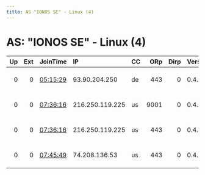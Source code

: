 ```yaml
---
title: AS "IONOS SE" - Linux (4)
---
```


# AS: "IONOS SE" - Linux (4)

|   Up |   Ext | JoinTime                                                                                              | IP              | CC   |   ORp |   Dirp | Version   | Contact                      | Nickname    |   eFamMembers |
|-----:|------:|:------------------------------------------------------------------------------------------------------|:----------------|:-----|------:|-------:|:----------|:-----------------------------|:------------|--------------:|
|    0 |     0 | [05:15:29](https://nusenu.github.io/OrNetStats/w/relay/1DB4DD18AED5EFA40B97ED312D29A0312950D3C2.html) | 93.90.204.250   | de   |   443 |      0 | 0.4.7.8   | admin at brokennode dot n    | BrokenNode6 |             5 |
|    0 |     0 | [07:36:16](https://nusenu.github.io/OrNetStats/w/relay/C104744B02350F735CCD4FD14FB769EC5194F976.html) | 216.250.119.225 | us   |  9001 |      0 | 0.4.7.8   | Tech &lt;tech AT qec DOT dig | QECm1r4     |             1 |
|    0 |     0 | [07:36:16](https://nusenu.github.io/OrNetStats/w/relay/FCCC3A83173357F6C7DA80CD5474DD3ADDE5D85A.html) | 216.250.119.225 | us   |   443 |      0 | 0.4.7.8   | Tech &lt;tech AT qec DOT dig | QECm1r3     |             1 |
|    0 |     0 | [07:45:49](https://nusenu.github.io/OrNetStats/w/relay/623EFDFAA450754FE2099EF82CC8385361169DE0.html) | 74.208.136.53   | us   |   443 |      0 | 0.4.7.8   | Tech &lt;tech AT qec DOT dig | QECm1r1     |             1 |
